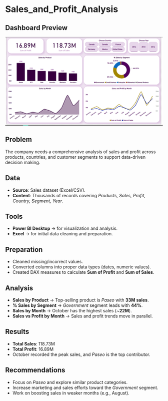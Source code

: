# Sales_and_Profit_Analysis

## Dashboard Preview

![Dashboard](Dashboard_Image.png)

## Problem

The company needs a comprehensive analysis of sales and profit across products, countries, and customer segments to support data-driven decision making.

## Data

- **Source**: Sales dataset (Excel/CSV).
- **Content**: Thousands of records covering _Products, Sales, Profit, Country, Segment, Year_.

## Tools

- **Power BI Desktop** → for visualization and analysis.
- **Excel** → for initial data cleaning and preparation.

## Preparation

- Cleaned missing/incorrect values.
- Converted columns into proper data types (dates, numeric values).
- Created DAX measures to calculate **Sum of Profit** and **Sum of Sales**.

## Analysis

- **Sales by Product** → Top-selling product is _Paseo_ with **33M sales**.
- **% Sales by Segment** → _Government_ segment leads with **44%**.
- **Sales by Month** → October has the highest sales (~**22M**).
- **Sales vs Profit by Month** → Sales and profit trends move in parallel.

## Results

- **Total Sales**: 118.73M
- **Total Profit**: 16.89M
- October recorded the peak sales, and _Paseo_ is the top contributor.

## Recommendations

- Focus on _Paseo_ and explore similar product categories.
- Increase marketing and sales efforts toward the _Government_ segment.
- Work on boosting sales in weaker months (e.g., August).
